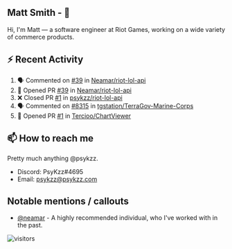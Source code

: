 <!--
[![PsyKzz's github stats](https://github-readme-stats.vercel.app/api?username=psykzz&show_icons=true)](https://github.com/anuraghazra/github-readme-stats)
-->

## Matt Smith - 👋
Hi, I'm Matt — a software engineer at Riot Games, working on a wide variety of commerce products.

## ⚡ Recent Activity

<!--START_SECTION:activity-->
1. 🗣 Commented on [#39](https://github.com/Neamar/riot-lol-api/issues/39) in [Neamar/riot-lol-api](https://github.com/Neamar/riot-lol-api)
2. 💪 Opened PR [#39](https://github.com/Neamar/riot-lol-api/pull/39) in [Neamar/riot-lol-api](https://github.com/Neamar/riot-lol-api)
3. ❌ Closed PR [#1](https://github.com/psykzz/riot-lol-api/pull/1) in [psykzz/riot-lol-api](https://github.com/psykzz/riot-lol-api)
4. 🗣 Commented on [#8315](https://github.com/tgstation/TerraGov-Marine-Corps/issues/8315) in [tgstation/TerraGov-Marine-Corps](https://github.com/tgstation/TerraGov-Marine-Corps)
5. 💪 Opened PR [#1](https://github.com/Tercioo/ChartViewer/pull/1) in [Tercioo/ChartViewer](https://github.com/Tercioo/ChartViewer)
<!--END_SECTION:activity-->


## 📫 How to reach me

Pretty much anything @psykzz.

- Discord: PsyKzz#4695
- Email: psykzz@psykzz.com


## Notable mentions / callouts

 - [@neamar](https://github.com/neamar) - A highly recommended individual, who I've worked with in the past.


![visitors](https://visitor-badge.glitch.me/badge?page_id=psykzz/psykzz)


